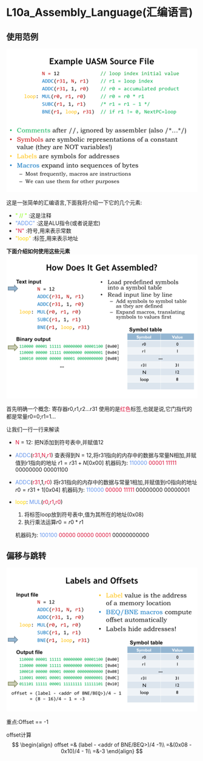 # L10a_Assembly_Language(汇编语言)
## 使用范例
![L10a_UASM_Example.png](./Image/L10a_UASM_Example.png)

这是一张简单的汇编语言,下面我将介绍一下它的几个元素:
- <font color=Chartreuse>" // "</font> :这是注释
- <font color=CornflowerBlue>"ADDC"</font> :这是ALU指令(或者说是宏)
- <font color=Crimson>"N"</font> :符号,用来表示常数
- <font color=Gold>"loop"</font> :标签,用来表示地址

**下面介绍如何使用这些元素**
![L10a_Assembled_To_Binary.png](./Image/L10a_Assembled_To_Binary.png)

首先明确一个概念:
寄存器r0,r1,r2...r31 使用的是<font color=Crimson>红色</font>标签,也就是说,它门指代的都是常量r0=0;r1=1...

让我们一行一行来解读
- <font color=Crimson>N</font> = 12:
    把N添加到符号表中,并赋值12

- <font color=CornflowerBlue>ADDC</font>(<font color=Crimson>r31</font>,<font color=Crimson>N</font>,<font color=Crimson>r1</font>)
    查表得到N = 12,将r31指向的内存中的数据与常量N相加,并赋值到r1指向的地址
    $r1 = r31 + N[0x00]$
    机器码为:
    <font color=CornflowerBlue>110000</font> <font color=Crimson>00001</font> <font color=Crimson>11111</font> 00000000 00001100
    
- <font color=CornflowerBlue>ADDC</font>(<font color=Crimson>r31</font>,1,<font color=Crimson>r0</font>)
    将r31指向的内存中的数据与常量1相加,并赋值到r0指向的地址
    $r0 = r31 + 1[0x04]$
    机器码为:
    <font color=CornflowerBlue>110000</font> <font color=Crimson>00000</font> <font color=Crimson>11111</font> 00000000 00000001

- <font color=Gold>loop</font>: <font color=CornflowerBlue>MUL</font>(<font color=Crimson>r0</font>,<font color=Crimson>r1</font>,<font color=Crimson>r0</font>)
    1. 将标签loop放到符号表中,值为其所在的地址(0x08)
    2. 执行乘法运算$r0 = r0 * r1$
    
    机器码为:
    <font color=CornflowerBlue>100100</font> <font color=Crimson>00000</font> <font color=Crimson>00000</font> <font color=Crimson>00001</font> 00000000000

## 偏移与跳转
![L10a_Labels_and_Ofset.png](./Image/L10a_Labels_and_Ofset.png)

重点:Offset == -1

offset计算
$$
\begin{align}
offset =& (label - <addr of BNE/BEQ>)/4 -1\\
=&(0x08 - 0x10)/4 - 1\\
=&-3
\end{align}
$$
